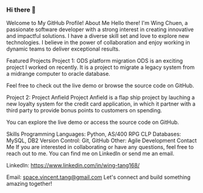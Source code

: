 ### Hi there 👋
Welcome to My GitHub Profile!
About Me
Hello there! I'm Wing Chuen, a passionate software developer with a strong interest in creating innovative and impactful solutions. I have a diverse skill set and love to explore new technologies. I believe in the power of collaboration and enjoy working in dynamic teams to deliver exceptional results.

Featured Projects
Project 1: ODS platform migration
ODS is an exciting project I worked on recently. It is a project to migrate a legacy system from a midrange computer to oracle database. 

Feel free to check out the live demo or browse the source code on GitHub.


Project 2: Project Anfield
Project Anfield is a flap ship project by lauching a new loyalty system for the credit card application, in which it partner with a third party to provide bonus points to customers on spending.

You can explore the live demo or access the source code on GitHub.


Skills
Programming Languages: Python, AS/400 RPG CLP
Databases: MySQL, DB2
Version Control: Git, GitHub
Other:  Agile Development
Contact Me
If you are interested in collaborating or have any questions, feel free to reach out to me. You can find me on LinkedIn or send me an email.

LinkedIn: https://www.linkedin.com/in/wing-tang168/

Email: space.vincent.tang@gmail.com
Let's connect and build something amazing together!










